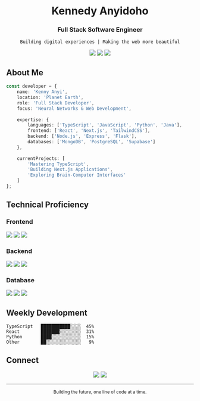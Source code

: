 <div align="center">

# Kennedy Anyidoho
### Full Stack Software Engineer

```
Building digital experiences | Making the web more beautiful
```

![](https://img.shields.io/badge/TypeScript-333333?style=flat-square&logo=typescript&logoColor=white)
![](https://img.shields.io/badge/React-4A4A4A?style=flat-square&logo=react&logoColor=white)
![](https://img.shields.io/badge/Neuroscience-666666?style=flat-square&logo=brain&logoColor=white)

</div>

## About Me

```typescript
const developer = {
    name: 'Kenny Anyi',
    location: 'Planet Earth',
    role: 'Full Stack Developer',
    focus: 'Neural Networks & Web Development',
    
    expertise: {
        languages: ['TypeScript', 'JavaScript', 'Python', 'Java'],
        frontend: ['React', 'Next.js', 'TailwindCSS'],
        backend: ['Node.js', 'Express', 'Flask'],
        databases: ['MongoDB', 'PostgreSQL', 'Supabase']
    },
    
    currentProjects: [
        'Mastering TypeScript',
        'Building Next.js Applications',
        'Exploring Brain-Computer Interfaces'
    ]
};
```

## Technical Proficiency

### Frontend
![](https://img.shields.io/badge/TypeScript-333333?style=flat-square&logo=typescript&logoColor=white)
![](https://img.shields.io/badge/React-4A4A4A?style=flat-square&logo=react&logoColor=white)
![](https://img.shields.io/badge/Next.js-666666?style=flat-square&logo=next.js&logoColor=white)

### Backend
![](https://img.shields.io/badge/Node.js-333333?style=flat-square&logo=node.js&logoColor=white)
![](https://img.shields.io/badge/Express-4A4A4A?style=flat-square&logo=express&logoColor=white)
![](https://img.shields.io/badge/Python-666666?style=flat-square&logo=python&logoColor=white)

### Database
![](https://img.shields.io/badge/MongoDB-333333?style=flat-square&logo=mongodb&logoColor=white)
![](https://img.shields.io/badge/PostgreSQL-4A4A4A?style=flat-square&logo=postgresql&logoColor=white)
![](https://img.shields.io/badge/Supabase-666666?style=flat-square&logo=supabase&logoColor=white)

## Weekly Development

```text
TypeScript   ███████████░░░░  45%
React        ███████░░░░░░░░  31%
Python       ████░░░░░░░░░░░  15%
Other        ██░░░░░░░░░░░░░   9%
```

## Connect

<div align="center">

[![](https://img.shields.io/badge/LinkedIn-333333?style=flat-square&logo=linkedin&logoColor=white)](https://linkedin.com/in/kennyAnyi9)
[![](https://img.shields.io/badge/X-4A4A4A?style=flat-square&logo=x&logoColor=white)](https://x.com/kennyAnyi9)

</div>

---

<div align="center">
<sub>Building the future, one line of code at a time.</sub>
</div>
